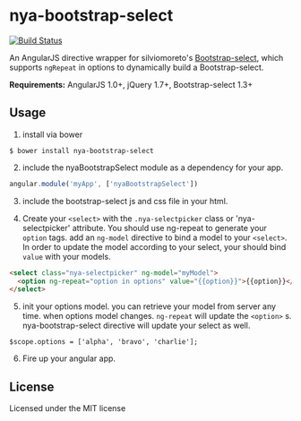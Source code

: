 # nya-bootstrap-select #

[![Build Status](https://travis-ci.org/lordfriend/nya-bootstrap-select.png?branch=master)](https://travis-ci.org/lordfriend/nya-bootstrap-select)

An AngularJS directive wrapper for silviomoreto's [Bootstrap-select](https://github.com/silviomoreto/bootstrap-select), which supports `ngRepeat` in options to dynamically build a Bootstrap-select.

**Requirements:** AngularJS 1.0+, jQuery 1.7+, Bootstrap-select 1.3+

## Usage ##

1. install via bower
```
$ bower install nya-bootstrap-select
```
2. include the nyaBootstrapSelect module as a dependency for your app.
```javascript
angular.module('myApp', ['nyaBootstrapSelect'])
```
3. include the bootstrap-select js and css file in your html.

4. Create your `<select>` with the `.nya-selectpicker` class or 'nya-selectpicker' attribute. You should use ng-repeat to generate your `option` tags. add an `ng-model` directive to bind a model to your `<select>`. In order to update the model according to your select, your should bind `value` with your models.
```html
<select class="nya-selectpicker" ng-model="myModel">
  <option ng-repeat="option in options" value="{{option}}">{{option}}</option>
</select>
```
5. init your options model. you can retrieve your model from server any time. when options model changes. `ng-repeat` will update the `<option>` s. nya-bootstrap-select directive will update your select as well.
```javascripts
$scope.options = ['alpha', 'bravo', 'charlie'];
```

6. Fire up your angular app.

## License ##

Licensed under the MIT license
